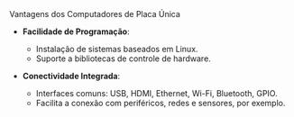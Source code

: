 <div class="cabecalho">
    Vantagens dos Computadores de Placa Única
</div>

<div class="conteudo regular">


- **Facilidade de Programação**:
    - Instalação de sistemas baseados em Linux.
    - Suporte a bibliotecas de controle de hardware.

- **Conectividade Integrada**:
    - Interfaces comuns: USB, HDMI, Ethernet, Wi-Fi, Bluetooth, GPIO.
    - Facilita a conexão com periféricos, redes e sensores, por exemplo.

</div>
